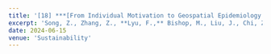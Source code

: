 ```yaml
---
title: '[18] ***[From Individual Motivation to Geospatial Epidemiology: A Novel Approach Using Fuzzy Cognitive Maps and Agent-Based Modeling for Large-Scale Disease Spread](https://www.mdpi.com/2071-1050/16/12/5036/review_report)***'
excerpt: 'Song, Z., Zhang, Z., **Lyu, F.,** Bishop, M., Liu, J., Chi, Z. (2024) From Individual Motivation to Geospatial Epidemiology: A Novel Approach Using Fuzzy Cognitive Maps and Agent‑Based Modeling for Large‑Scale Disease Spread. Sustainability. 16(12):5036. DOI: 10.3390/su16125036'
date: 2024-06-15
venue: 'Sustainability'
---
```

